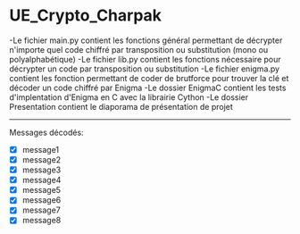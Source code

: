 # UE_Crypto_Charpak

-Le fichier main.py contient les fonctions général permettant de décrypter n'importe quel code chiffré par transposition ou substitution (mono ou polyalphabétique)
-Le fichier lib.py contient les fonctions nécessaire pour décrypter un code par transposition ou substitution
-Le fichier enigma.py contient les fonction permettant de coder de brutforce pour trouver la clé et décoder un code chiffré par Enigma
-Le dossier EnigmaC contient les tests d'implentation d'Enigma en C avec la librairie Cython
-Le dossier Presentation contient le diaporama de présentation de projet
_______________________________________
Messages décodés:<br>
- [x] message1<br>
- [x] message2<br>
- [x] message3<br>
- [x] message4<br>
- [x] message5<br>
- [x] message6<br>
- [x] message7<br>
- [x] message8<br>
